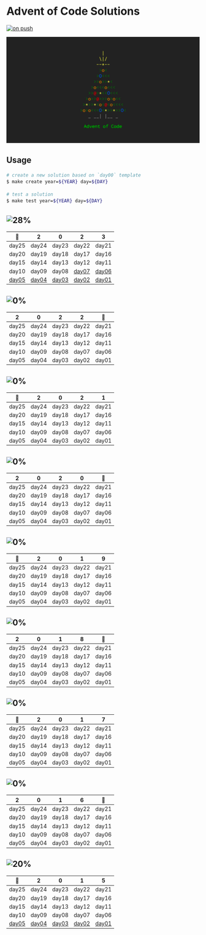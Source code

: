 # Advent of Code Solutions

[![on push](https://github.com/matheusaraujo/advent-of-code/actions/workflows/on-push.yaml/badge.svg)](https://github.com/matheusaraujo/advent-of-code/actions/workflows/on-push.yaml)

![AOC](docs/logo.png)

## Usage

```bash
# create a new solution based on `day00` template
$ make create year=${YEAR} day=${DAY}

# test a solution
$ make test year=${YEAR} day=${DAY}
```

## ![28%](https://progress-bar.dev/28?title=2023)

|  :christmas_tree:   |          2           |          0           |          2           |          3           |
| :-----------------: | :------------------: | :------------------: | :------------------: | :------------------: |
|        day25        |        day24         |        day23         |        day22         |        day21         |
|        day20        |        day19         |        day18         |        day17         |        day16         |
|        day15        |        day14         |        day13         |        day12         |        day11         |
|        day10        |        day09         |        day08         | [day07](2023/day07/) | [day06](2023/day06/) |
| [day05](2023day05/) | [day04](2023/day04/) | [day03](2023/day03/) | [day02](2023/day02/) | [day01](2023/day01/) |

## ![0%](https://progress-bar.dev/0?title=2022)

|   2   |   0   |   2   |   2   | :christmas_tree: |
| :---: | :---: | :---: | :---: | :--------------: |
| day25 | day24 | day23 | day22 |      day21       |
| day20 | day19 | day18 | day17 |      day16       |
| day15 | day14 | day13 | day12 |      day11       |
| day10 | day09 | day08 | day07 |      day06       |
| day05 | day04 | day03 | day02 |      day01       |

## ![0%](https://progress-bar.dev/0?title=2021)

| :christmas_tree: |   2   |   0   |   2   |   1   |
| :--------------: | :---: | :---: | :---: | :---: |
|      day25       | day24 | day23 | day22 | day21 |
|      day20       | day19 | day18 | day17 | day16 |
|      day15       | day14 | day13 | day12 | day11 |
|      day10       | day09 | day08 | day07 | day06 |
|      day05       | day04 | day03 | day02 | day01 |

## ![0%](https://progress-bar.dev/0?title=2020)

|   2   |   0   |   2   |   0   | :christmas_tree: |
| :---: | :---: | :---: | :---: | :--------------: |
| day25 | day24 | day23 | day22 |      day21       |
| day20 | day19 | day18 | day17 |      day16       |
| day15 | day14 | day13 | day12 |      day11       |
| day10 | day09 | day08 | day07 |      day06       |
| day05 | day04 | day03 | day02 |      day01       |

## ![0%](https://progress-bar.dev/0?title=2019)

| :christmas_tree: |   2   |   0   |   1   |   9   |
| :--------------: | :---: | :---: | :---: | :---: |
|      day25       | day24 | day23 | day22 | day21 |
|      day20       | day19 | day18 | day17 | day16 |
|      day15       | day14 | day13 | day12 | day11 |
|      day10       | day09 | day08 | day07 | day06 |
|      day05       | day04 | day03 | day02 | day01 |

## ![0%](https://progress-bar.dev/0?title=2018)

|   2   |   0   |   1   |   8   | :christmas_tree: |
| :---: | :---: | :---: | :---: | :--------------: |
| day25 | day24 | day23 | day22 |      day21       |
| day20 | day19 | day18 | day17 |      day16       |
| day15 | day14 | day13 | day12 |      day11       |
| day10 | day09 | day08 | day07 |      day06       |
| day05 | day04 | day03 | day02 |      day01       |

## ![0%](https://progress-bar.dev/0?title=2017)

| :christmas_tree: |   2   |   0   |   1   |   7   |
| :--------------: | :---: | :---: | :---: | :---: |
|      day25       | day24 | day23 | day22 | day21 |
|      day20       | day19 | day18 | day17 | day16 |
|      day15       | day14 | day13 | day12 | day11 |
|      day10       | day09 | day08 | day07 | day06 |
|      day05       | day04 | day03 | day02 | day01 |

## ![0%](https://progress-bar.dev/0?title=2016)

|   2   |   0   |   1   |   6   | :christmas_tree: |
| :---: | :---: | :---: | :---: | :--------------: |
| day25 | day24 | day23 | day22 |      day21       |
| day20 | day19 | day18 | day17 |      day16       |
| day15 | day14 | day13 | day12 |      day11       |
| day10 | day09 | day08 | day07 |      day06       |
| day05 | day04 | day03 | day02 |      day01       |

## ![20%](https://progress-bar.dev/20?title=2015)

|   :christmas_tree:   |          2           |          0           |          1           |          5           |
| :------------------: | :------------------: | :------------------: | :------------------: | :------------------: |
|        day25         |        day24         |        day23         |        day22         |        day21         |
|        day20         |        day19         |        day18         |        day17         |        day16         |
|        day15         |        day14         |        day13         |        day12         |        day11         |
|        day10         |        day09         |        day08         |        day07         |        day06         |
| [day05](2015/day05/) | [day04](2015/day04/) | [day03](2015/day03/) | [day02](2015/day02/) | [day01](2015/day01/) |
